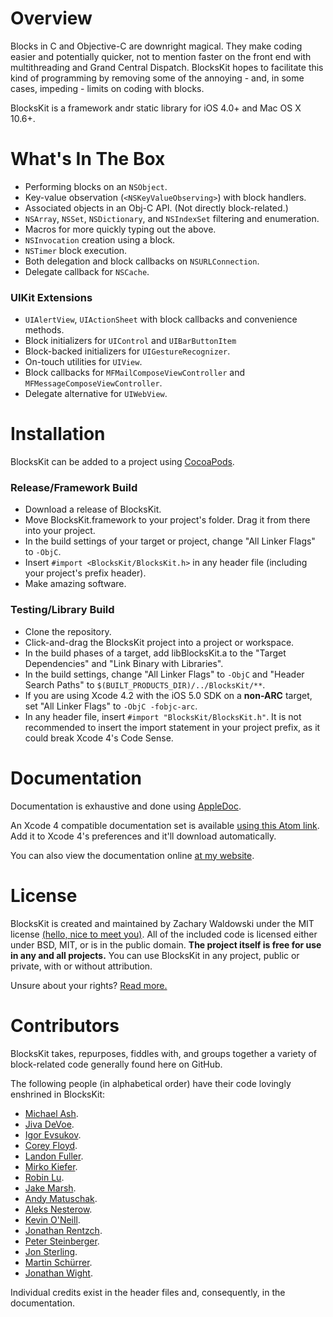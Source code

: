 Overview
========

Blocks in C and Objective-C are downright magical.  They make coding easier and potentially quicker, not to mention faster on the front end with multithreading and Grand Central Dispatch.  BlocksKit hopes to facilitate this kind of programming by removing some of the annoying - and, in some cases, impeding - limits on coding with blocks.

BlocksKit is a framework andr static library for iOS 4.0+ and Mac OS X 10.6+.

What's In The Box
=================

* Performing blocks on an `NSObject`.
* Key-value observation (`<NSKeyValueObserving>`) with block handlers.
* Associated objects in an Obj-C API.  (Not directly block-related.)
* `NSArray`, `NSSet`, `NSDictionary`, and `NSIndexSet` filtering and enumeration.
* Macros for more quickly typing out the above.
* `NSInvocation` creation using a block.
* `NSTimer` block execution.
* Both delegation and block callbacks on `NSURLConnection`.
* Delegate callback for `NSCache`.

### UIKit Extensions

* `UIAlertView`, `UIActionSheet` with block callbacks and convenience methods.
* Block initializers for `UIControl` and `UIBarButtonItem`
* Block-backed initializers for `UIGestureRecognizer`.
* On-touch utilities for `UIView`.
* Block callbacks for `MFMailComposeViewController` and `MFMessageComposeViewController`.
* Delegate alternative for `UIWebView`.


Installation
============

BlocksKit can be added to a project using [CocoaPods](https://github.com/alloy/cocoapods).

### Release/Framework Build

* Download a release of BlocksKit.
* Move BlocksKit.framework to your project's folder.  Drag it from there into your project.
* In the build settings of your target or project, change "All Linker Flags" to `-ObjC`.
* Insert `#import <BlocksKit/BlocksKit.h>` in any header file (including your project's prefix header).
* Make amazing software.

### Testing/Library Build

* Clone the repository.
* Click-and-drag the BlocksKit project into a project or workspace.
* In the build phases of a target, add libBlocksKit.a to the "Target Dependencies" and "Link Binary with Libraries".
* In the build settings, change "All Linker Flags" to `-ObjC` and "Header Search Paths" to `$(BUILT_PRODUCTS_DIR)/../BlocksKit/**`.
 * If you are using Xcode 4.2 with the iOS 5.0 SDK on a **non-ARC** target, set "All Linker Flags" to `-ObjC -fobjc-arc`.  
* In any header file, insert `#import "BlocksKit/BlocksKit.h"`.  It is not recommended to insert the import statement in your project prefix, as it could break Xcode 4's Code Sense.


Documentation
=============

Documentation is exhaustive and done using [AppleDoc](https://github.com/tomaz/appledoc).  

An Xcode 4 compatible documentation set is available [using this Atom link](http://www.dizzytechnology.com/data/com.dizzytech.BlocksKit.atom).  Add it to Xcode 4's preferences and it'll download automatically.

You can also view the documentation online [at my website](http://dizzytechnology.com/data/BlocksKit).

License
=======

BlocksKit is created and maintained by Zachary Waldowski under the MIT license [(hello, nice to meet you)](https://github.com/zwaldowski).  All of the included code is licensed either under BSD, MIT, or is in the public domain.  **The project itself is free for use in any and all projects.**  You can use BlocksKit in any project, public or private, with or without attribution.

Unsure about your rights?  [Read more.](http://www.opensource.org/licenses/mit-license.php)

Contributors
============

BlocksKit takes, repurposes, fiddles with, and groups together a variety of block-related code generally found here on GitHub.

The following people (in alphabetical order) have their code lovingly enshrined in BlocksKit:

* [Michael Ash](https://github.com/mikeash).
* [Jiva DeVoe](https://github.com/jivadevoe).
* [Igor Evsukov](https://github.com/evsukov89).
* [Corey Floyd](https://github.com/coreyfloyd).
* [Landon Fuller](http://plausiblelabs.com).
* [Mirko Kiefer](https://github.com/mirkok).
* [Robin Lu](https://github.com/robin).
* [Jake Marsh](https://github.com/jakemarsh).
* [Andy Matuschak](https://github.com/andymatuschak).
* [Aleks Nesterow](https://github.com/nesterow).
* [Kevin O'Neill](https://github.com/kevinoneill).
* [Jonathan Rentzch](https://github.com/rentzch).
* [Peter Steinberger](https://github.com/steipete).
* [Jon Sterling](https://github.com/jonsterling).
* [Martin Schürrer](https://github.com/MSch).
* [Jonathan Wight](https://github.com/schwa).

Individual credits exist in the header files and, consequently, in the documentation.